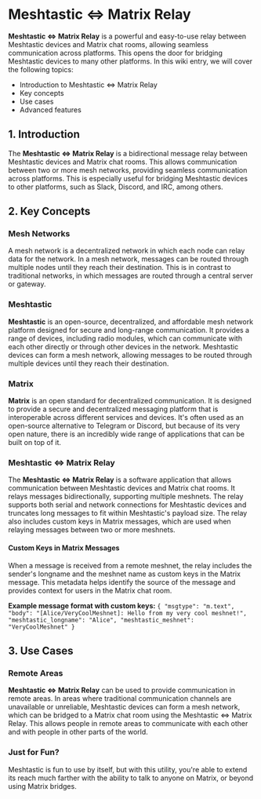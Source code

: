 # Meshtastic <=> Matrix Relay

**Meshtastic <=> Matrix Relay** is a powerful and easy-to-use relay between Meshtastic devices and Matrix chat rooms, allowing seamless communication across platforms. This opens the door for bridging Meshtastic devices to many other platforms. In this wiki entry, we will cover the following topics:

- Introduction to Meshtastic <=> Matrix Relay
- Key concepts
- Use cases
- Advanced features

## 1. Introduction

The **Meshtastic <=> Matrix Relay** is a bidirectional message relay between Meshtastic devices and Matrix chat rooms. This allows communication between two or more mesh networks, providing seamless communication across platforms. This is especially useful for bridging Meshtastic devices to other platforms, such as Slack, Discord, and IRC, among others.

## 2. Key Concepts

### Mesh Networks
A mesh network is a decentralized network in which each node can relay data for the network. In a mesh network, messages can be routed through multiple nodes until they reach their destination. This is in contrast to traditional networks, in which messages are routed through a central server or gateway.

### Meshtastic
**Meshtastic** is an open-source, decentralized, and affordable mesh network platform designed for secure and long-range communication. It provides a range of devices, including radio modules, which can communicate with each other directly or through other devices in the network. Meshtastic devices can form a mesh network, allowing messages to be routed through multiple devices until they reach their destination.

### Matrix
**Matrix** is an open standard for decentralized communication. It is designed to provide a secure and decentralized messaging platform that is interoperable across different services and devices. It's often used as an open-source alternative to Telegram or Discord, but because of its very open nature, there is an incredibly wide range of applications that can be built on top of it.

### Meshtastic <=> Matrix Relay
The **Meshtastic <=> Matrix Relay** is a software application that allows communication between Meshtastic devices and Matrix chat rooms. It relays messages bidirectionally, supporting multiple meshnets. The relay supports both serial and network connections for Meshtastic devices and truncates long messages to fit within Meshtastic's payload size. The relay also includes custom keys in Matrix messages, which are used when relaying messages between two or more meshnets.

#### Custom Keys in Matrix Messages
When a message is received from a remote meshnet, the relay includes the sender's longname and the meshnet name as custom keys in the Matrix message. This metadata helps identify the source of the message and provides context for users in the Matrix chat room.

**Example message format with custom keys:**
``
{
  "msgtype": "m.text",
  "body": "[Alice/VeryCoolMeshnet]: Hello from my very cool meshnet!",
  "meshtastic_longname": "Alice",
  "meshtastic_meshnet": "VeryCoolMeshnet"
}
``

## 3. Use Cases

### Remote Areas
**Meshtastic <=> Matrix Relay** can be used to provide communication in remote areas. In areas where traditional communication channels are unavailable or unreliable, Meshtastic devices can form a mesh network, which can be bridged to a Matrix chat room using the Meshtastic <=> Matrix Relay. This allows people in remote areas to communicate with each other and with people in other parts of the world.

### Just for Fun?
Meshtastic is fun to use by itself, but with this utility, you're able to extend its reach much farther with the ability to talk to anyone on Matrix, or beyond using Matrix bridges.

